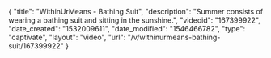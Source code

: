 {
    "title": "WithinUrMeans - Bathing Suit",
    "description": "Summer consists of wearing a bathing suit and sitting in the sunshine.",
    "videoid": "167399922",
    "date_created": "1532009611",
    "date_modified": "1546466782",
    "type": "captivate",
    "layout": "video",
    "url": "\/v\/withinurmeans-bathing-suit\/167399922"
}